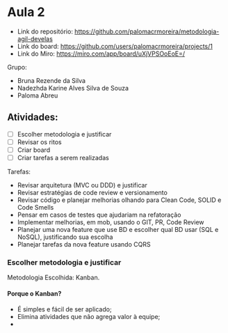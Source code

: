 # Aula 2
- Link do repositório: https://github.com/palomacrmoreira/metodologia-agil-develas
- Link do board: https://github.com/users/palomacrmoreira/projects/1
- Link do Miro: https://miro.com/app/board/uXjVPSOoEoE=/

Grupo:
- Bruna Rezende da Silva
- Nadezhda Karine Alves Silva de Souza
- Paloma Abreu

## Atividades:
- [ ] Escolher metodologia e justificar
- [ ] Revisar os ritos
- [ ] Criar board
- [ ] Criar tarefas a serem realizadas
  
Tarefas:
- Revisar arquitetura (MVC ou DDD) e justificar
- Revisar estratégias de code review e versionamento
- Revisar código e planejar melhorias olhando para Clean Code, SOLID e Code Smells
- Pensar em casos de testes que ajudariam na refatoração
- Implementar melhorias, em mob, usando o GIT, PR, Code Review
- Planejar uma nova feature que use BD e escolher qual BD usar (SQL e NoSQL), justificando sua escolha 
- Planejar tarefas da nova feature usando CQRS

### Escolher metodologia e justificar
Metodologia Escolhida: Kanban.

#### Porque o Kanban?
- É simples e fácil de ser aplicado;
- Elimina atividades que não agrega valor à equipe;
- 
